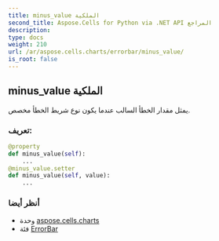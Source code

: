 ```yaml
---
title: minus_value الملكية
second_title: Aspose.Cells for Python via .NET API المراجع
description:
type: docs
weight: 210
url: /ar/aspose.cells.charts/errorbar/minus_value/
is_root: false
---
```

##  minus_value الملكية

يمثل مقدار الخطأ السالب عندما يكون نوع شريط الخطأ مخصص.
###  تعريف:
```python
@property
def minus_value(self):
    ...
@minus_value.setter
def minus_value(self, value):
    ...
```

###  أنظر أيضا
* وحدة [aspose.cells.charts](../../)
* فئة [ErrorBar](/cells/python-net/ar/aspose.cells.charts/errorbar)
